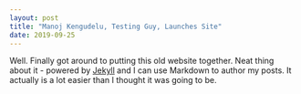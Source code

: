 ```yaml
---
layout: post
title: "Manoj Kengudelu, Testing Guy, Launches Site"
date: 2019-09-25
---
```


Well. Finally got around to putting this old website together. Neat thing about it - powered by [Jekyll](http://jekyllrb.com) and I can use Markdown to author my posts. It actually is a lot easier than I thought it was going to be.
